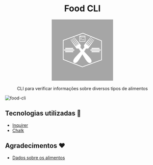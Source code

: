 <h1 align="center">Food CLI</h1>

<p align="center">
  <img src="./.github/logo.png" width=200 />
</p>

<p align="center">CLI para verificar informações sobre diversos tipos de alimentos</p>

![food-cli](https://user-images.githubusercontent.com/59753526/213077296-3bd50032-d80a-4791-b3e9-af00758290e1.gif)

## Tecnologias utilizadas 🚀

- [Inquirer](https://www.npmjs.com/package/inquirer)
- [Chalk](https://www.npmjs.com/package/chalk)

## Agradecimentos ❤️

- [Dados sobre os alimentos](https://github.com/raulfdm/taco-api)

